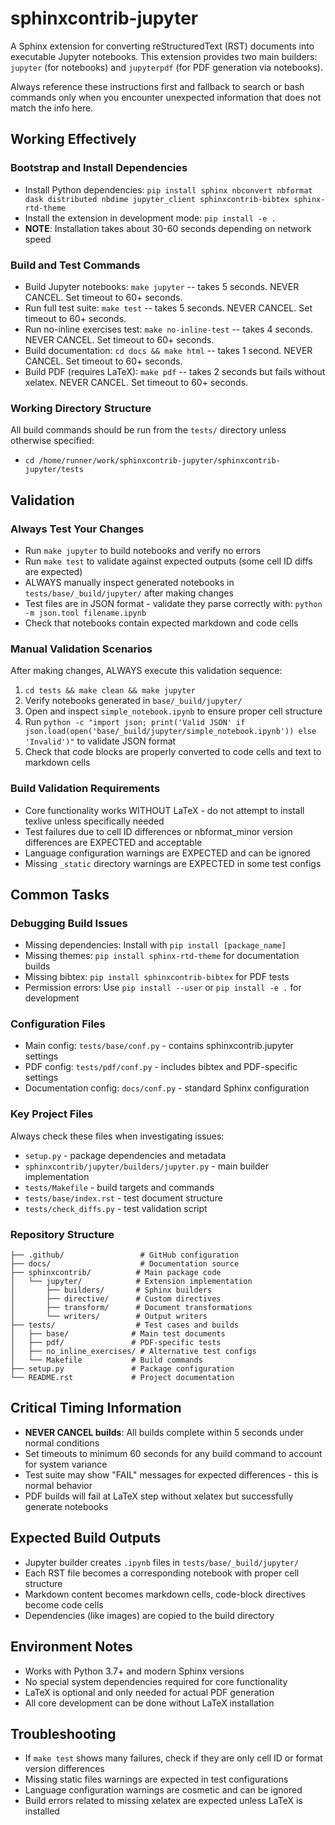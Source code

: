 # sphinxcontrib-jupyter
A Sphinx extension for converting reStructuredText (RST) documents into executable Jupyter notebooks. This extension provides two main builders: `jupyter` (for notebooks) and `jupyterpdf` (for PDF generation via notebooks).

Always reference these instructions first and fallback to search or bash commands only when you encounter unexpected information that does not match the info here.

## Working Effectively

### Bootstrap and Install Dependencies
- Install Python dependencies: `pip install sphinx nbconvert nbformat dask distributed nbdime jupyter_client sphinxcontrib-bibtex sphinx-rtd-theme`
- Install the extension in development mode: `pip install -e .`
- **NOTE**: Installation takes about 30-60 seconds depending on network speed

### Build and Test Commands
- Build Jupyter notebooks: `make jupyter` -- takes 5 seconds. NEVER CANCEL. Set timeout to 60+ seconds.
- Run full test suite: `make test` -- takes 5 seconds. NEVER CANCEL. Set timeout to 60+ seconds.
- Run no-inline exercises test: `make no-inline-test` -- takes 4 seconds. NEVER CANCEL. Set timeout to 60+ seconds.
- Build documentation: `cd docs && make html` -- takes 1 second. NEVER CANCEL. Set timeout to 60+ seconds.
- Build PDF (requires LaTeX): `make pdf` -- takes 2 seconds but fails without xelatex. NEVER CANCEL. Set timeout to 60+ seconds.

### Working Directory Structure
All build commands should be run from the `tests/` directory unless otherwise specified:
- `cd /home/runner/work/sphinxcontrib-jupyter/sphinxcontrib-jupyter/tests`

## Validation

### Always Test Your Changes
- Run `make jupyter` to build notebooks and verify no errors
- Run `make test` to validate against expected outputs (some cell ID diffs are expected)
- ALWAYS manually inspect generated notebooks in `tests/base/_build/jupyter/` after making changes
- Test files are in JSON format - validate they parse correctly with: `python -m json.tool filename.ipynb`
- Check that notebooks contain expected markdown and code cells

### Manual Validation Scenarios
After making changes, ALWAYS execute this validation sequence:
1. `cd tests && make clean && make jupyter`
2. Verify notebooks generated in `base/_build/jupyter/`
3. Open and inspect `simple_notebook.ipynb` to ensure proper cell structure
4. Run `python -c "import json; print('Valid JSON' if json.load(open('base/_build/jupyter/simple_notebook.ipynb')) else 'Invalid')"` to validate JSON format
5. Check that code blocks are properly converted to code cells and text to markdown cells

### Build Validation Requirements
- Core functionality works WITHOUT LaTeX - do not attempt to install texlive unless specifically needed
- Test failures due to cell ID differences or nbformat_minor version differences are EXPECTED and acceptable
- Language configuration warnings are EXPECTED and can be ignored
- Missing `_static` directory warnings are EXPECTED in some test configs

## Common Tasks

### Debugging Build Issues
- Missing dependencies: Install with `pip install [package_name]`
- Missing themes: `pip install sphinx-rtd-theme` for documentation builds
- Missing bibtex: `pip install sphinxcontrib-bibtex` for PDF tests
- Permission errors: Use `pip install --user` or `pip install -e .` for development

### Configuration Files
- Main config: `tests/base/conf.py` - contains sphinxcontrib.jupyter settings
- PDF config: `tests/pdf/conf.py` - includes bibtex and PDF-specific settings  
- Documentation config: `docs/conf.py` - standard Sphinx configuration

### Key Project Files
Always check these files when investigating issues:
- `setup.py` - package dependencies and metadata
- `sphinxcontrib/jupyter/builders/jupyter.py` - main builder implementation
- `tests/Makefile` - build targets and commands
- `tests/base/index.rst` - test document structure
- `tests/check_diffs.py` - test validation script

### Repository Structure
```
├── .github/                 # GitHub configuration
├── docs/                    # Documentation source
├── sphinxcontrib/          # Main package code
│   └── jupyter/            # Extension implementation
│       ├── builders/       # Sphinx builders
│       ├── directive/      # Custom directives  
│       ├── transform/      # Document transformations
│       └── writers/        # Output writers
├── tests/                  # Test cases and builds
│   ├── base/              # Main test documents
│   ├── pdf/               # PDF-specific tests
│   ├── no_inline_exercises/ # Alternative test configs
│   └── Makefile           # Build commands
├── setup.py               # Package configuration
└── README.rst             # Project documentation
```

## Critical Timing Information
- **NEVER CANCEL builds**: All builds complete within 5 seconds under normal conditions
- Set timeouts to minimum 60 seconds for any build command to account for system variance
- Test suite may show "FAIL" messages for expected differences - this is normal behavior
- PDF builds will fail at LaTeX step without xelatex but successfully generate notebooks

## Expected Build Outputs
- Jupyter builder creates `.ipynb` files in `tests/base/_build/jupyter/`
- Each RST file becomes a corresponding notebook with proper cell structure
- Markdown content becomes markdown cells, code-block directives become code cells
- Dependencies (like images) are copied to the build directory

## Environment Notes
- Works with Python 3.7+ and modern Sphinx versions
- No special system dependencies required for core functionality
- LaTeX is optional and only needed for actual PDF generation
- All core development can be done without LaTeX installation

## Troubleshooting
- If `make test` shows many failures, check if they are only cell ID or format version differences
- Missing static files warnings are expected in test configurations
- Language configuration warnings are cosmetic and can be ignored
- Build errors related to missing xelatex are expected unless LaTeX is installed